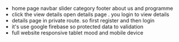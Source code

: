 * home page navbar slider category footer about us and programme
* click the view details open details page . you login to view details
* details page in private route. so first register and then login
* it's use google firebase so protected data  to validation
* full website responsive tablet mood and mobile device 